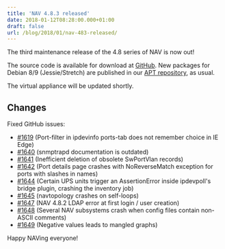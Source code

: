 ```yaml
---
title: 'NAV 4.8.3 released'
date: 2018-01-12T08:28:00.000+01:00
draft: false
url: /blog/2018/01/nav-483-released/
---
```


The third maintenance release of the 4.8 series of NAV is now out!

The source code is available for download at [GitHub](https://github.com/UNINETT/nav/releases). New packages for Debian 8/9 (Jessie/Stretch) are published in our [APT repository](https://nav.uninett.no/install-instructions/#debian), as usual.

The virtual appliance will be updated shortly.

## Changes

Fixed GitHub issues:

*   [#1619](https://github.com/UNINETT/nav/issues/1619/) (Port-filter in ipdevinfo ports-tab does not remember choice in IE Edge)
*   [#1640](https://github.com/UNINETT/nav/issues/1640/) (snmptrapd documentation is outdated)
*   [#1641](https://github.com/UNINETT/nav/issues/1641/) (Inefficient deletion of obsolete SwPortVlan records)
*   [#1642](https://github.com/UNINETT/nav/issues/1642/) (Port details page crashes with NoReverseMatch exception for ports with slashes in names)
*   [#1644](https://github.com/UNINETT/nav/issues/1644/) (Certain UPS units trigger an AssertionError inside ipdevpoll's bridge plugin, crashing the inventory job)
*   [#1645](https://github.com/UNINETT/nav/issues/1645/) (navtopology crashes on self-loops)
*   [#1647](https://github.com/UNINETT/nav/issues/1647/) (NAV 4.8.2 LDAP error at first login / user creation)
*   [#1648](https://github.com/UNINETT/nav/issues/1648/) (Several NAV subsystems crash when config files contain non- ASCII comments)
*   [#1649](https://github.com/UNINETT/nav/issues/1649/) (Negative values leads to mangled graphs)

Happy NAVing everyone!
